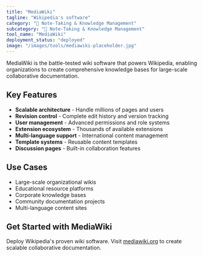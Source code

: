 ```yaml
---
title: "MediaWiki"
tagline: "Wikipedia's software"
category: "📝 Note-Taking & Knowledge Management"
subcategory: "📝 Note-Taking & Knowledge Management"
tool_name: "MediaWiki"
deployment_status: "deployed"
image: "/images/tools/mediawiki-placeholder.jpg"
---
```

MediaWiki is the battle-tested wiki software that powers Wikipedia, enabling organizations to create comprehensive knowledge bases for large-scale collaborative documentation.

## Key Features

- **Scalable architecture** - Handle millions of pages and users
- **Revision control** - Complete edit history and version tracking
- **User management** - Advanced permissions and role systems
- **Extension ecosystem** - Thousands of available extensions
- **Multi-language support** - International content management
- **Template systems** - Reusable content templates
- **Discussion pages** - Built-in collaboration features

## Use Cases

- Large-scale organizational wikis
- Educational resource platforms
- Corporate knowledge bases
- Community documentation projects
- Multi-language content sites

## Get Started with MediaWiki

Deploy Wikipedia's proven wiki software. Visit [mediawiki.org](https://www.mediawiki.org) to create scalable collaborative documentation.